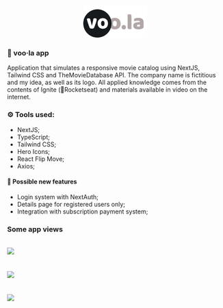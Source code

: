 <p align="center">
  <img src="assets/logotype.png" alt="voo.la" />

</p>

### :movie_camera: voo·la app

Application that simulates a responsive movie catalog using NextJS, Tailwind CSS and TheMovieDatabase API.
The company name is fictitious and my idea, as well as its logo.
All applied knowledge comes from the contents of Ignite (:rocket:Rocketseat) and materials available in video on the internet.

### :gear: Tools used:

- NextJS;
- TypeScript;
- Tailwind CSS;
- Hero Icons;
- React Flip Move;
- Axios;

#### :page_with_curl: Possible new features

- Login system with NextAuth;
- Details page for registered users only;
- Integration with subscription payment system;

### Some app views

## ![](assets/mobile-first.gif)

## ![](assets/responsive.gif)

## ![](assets/webview.gif)
